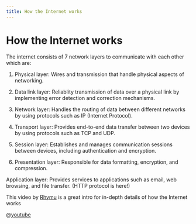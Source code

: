 ```yaml
---
title: How the Internet works
---
```


# How the Internet works

The internet consists of 7 network layers to communicate with each other which are:

1. Physical layer: Wires and transmission that handle physical aspects of networking.

2. Data link layer: Reliablity transmission of data over a physical link by implementing error detection and correction
   mechanisms.

3. Network layer: Handles the routing of data between different networks by using protocols such as IP (Internet
   Protocol).

4. Transport layer: Provides end-to-end data transfer between two devices by using protocols such as TCP and UDP.

5. Session layer: Establishes and manages communication sessions between devices, including authentication and
   encryption.

6. Presentation layer: Responsible for data formatting, encryption, and compression.

Application layer: Provides services to applications such as email, web browsing, and file transfer. (HTTP protocol is
here!)

This video by [Rhymu](https://www.youtube.com/@rhymu/featured) is a great intro for in-depth details of how the Internet
works

@[youtube](https://www.youtube.com/watch?v=C7CpfL1p6y0)
